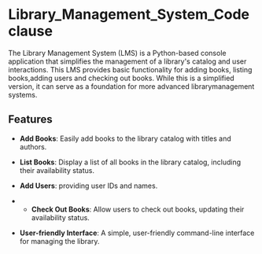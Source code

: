 # Library_Management_System_Codeclause
The Library Management System (LMS) is a Python-based console application that simplifies the management of a library's catalog and user interactions.
This LMS provides basic functionality for adding books, listing books,adding users and checking out books.
While this is a simplified version, it can serve as a foundation for more advanced librarymanagement systems.

## Features

- **Add Books**: Easily add books to the library catalog with titles and authors.

- **List Books**: Display a list of all books in the library catalog, including their availability status.

- **Add Users**:  providing user IDs and names.

- - **Check Out Books**: Allow users to check out books, updating their availability status.

- **User-friendly Interface**: A simple, user-friendly command-line interface for managing the library.
